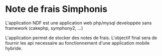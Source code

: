 # Note de frais Simphonis
L'application NDF est une application web php/mysql developpée sans framework (cakephp, symphony2, ...)

L'application permet de stocker des notes de frais. L'objectif final sera de fournir les api necessaire au fonctionnement d'une application mobile hybride.
